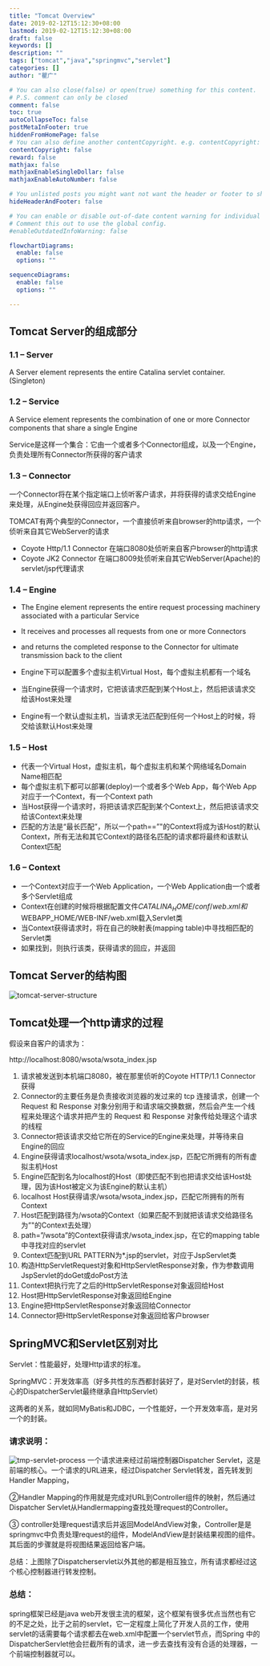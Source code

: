 ```yaml
---
title: "Tomcat Overview"
date: 2019-02-12T15:12:30+08:00
lastmod: 2019-02-12T15:12:30+08:00
draft: false
keywords: []
description: ""
tags: ["tomcat","java","springmvc","servlet"]
categories: []
author: "瞿广"

# You can also close(false) or open(true) something for this content.
# P.S. comment can only be closed
comment: false
toc: true
autoCollapseToc: false
postMetaInFooter: true
hiddenFromHomePage: false
# You can also define another contentCopyright. e.g. contentCopyright: "This is another copyright."
contentCopyright: false
reward: false
mathjax: false
mathjaxEnableSingleDollar: false
mathjaxEnableAutoNumber: false

# You unlisted posts you might want not want the header or footer to show
hideHeaderAndFooter: false

# You can enable or disable out-of-date content warning for individual post.
# Comment this out to use the global config.
#enableOutdatedInfoWarning: false

flowchartDiagrams:
  enable: false
  options: ""

sequenceDiagrams: 
  enable: false
  options: ""

---
```




## Tomcat Server的组成部分
### 1.1 – Server

A Server element represents the entire Catalina servlet container. (Singleton)

### 1.2 – Service

<!--more-->
A Service element represents the combination of one or more Connector components that share a single Engine

Service是这样一个集合：它由一个或者多个Connector组成，以及一个Engine，负责处理所有Connector所获得的客户请求

### 1.3 – Connector

一个Connector将在某个指定端口上侦听客户请求，并将获得的请求交给Engine来处理，从Engine处获得回应并返回客户。

TOMCAT有两个典型的Connector，一个直接侦听来自browser的http请求，一个侦听来自其它WebServer的请求

- Coyote Http/1.1 Connector 在端口8080处侦听来自客户browser的http请求
- Coyote JK2 Connector 在端口8009处侦听来自其它WebServer(Apache)的servlet/jsp代理请求

 

### 1.4 – Engine

- The Engine element represents the entire request processing machinery associated with a particular Service
- It receives and processes all requests from one or more Connectors
- and returns the completed response to the Connector for ultimate transmission back to the client

- Engine下可以配置多个虚拟主机Virtual Host，每个虚拟主机都有一个域名
- 当Engine获得一个请求时，它把该请求匹配到某个Host上，然后把该请求交给该Host来处理
- Engine有一个默认虚拟主机，当请求无法匹配到任何一个Host上的时候，将交给该默认Host来处理

### 1.5 – Host

 

- 代表一个Virtual Host，虚拟主机，每个虚拟主机和某个网络域名Domain Name相匹配
- 每个虚拟主机下都可以部署(deploy)一个或者多个Web App，每个Web App对应于一个Context，有一个Context path
- 当Host获得一个请求时，将把该请求匹配到某个Context上，然后把该请求交给该Context来处理
- 匹配的方法是“最长匹配”，所以一个path==”"的Context将成为该Host的默认Context，所有无法和其它Context的路径名匹配的请求都将最终和该默认Context匹配

### 1.6 – Context

- 一个Context对应于一个Web Application，一个Web Application由一个或者多个Servlet组成
- Context在创建的时候将根据配置文件$CATALINA_HOME/conf/web.xml和$WEBAPP_HOME/WEB-INF/web.xml载入Servlet类
- 当Context获得请求时，将在自己的映射表(mapping table)中寻找相匹配的Servlet类
- 如果找到，则执行该类，获得请求的回应，并返回

## Tomcat Server的结构图
![tomcat-server-structure](/img/tomcat-server-structure.gif)

## Tomcat处理一个http请求的过程


假设来自客户的请求为：

  http://localhost:8080/wsota/wsota_index.jsp

1. 请求被发送到本机端口8080，被在那里侦听的Coyote HTTP/1.1 Connector获得
  1.  Connector的主要任务是负责接收浏览器的发过来的 tcp 连接请求，创建一个 Request 和 Response 对象分别用于和请求端交换数据，然后会产生一个线程来处理这个请求并把产生的 Request 和 Response 对象传给处理这个请求的线程
2. Connector把该请求交给它所在的Service的Engine来处理，并等待来自Engine的回应
3. Engine获得请求localhost/wsota/wsota_index.jsp，匹配它所拥有的所有虚拟主机Host
4. Engine匹配到名为localhost的Host（即使匹配不到也把请求交给该Host处理，因为该Host被定义为该Engine的默认主机）
5. localhost Host获得请求/wsota/wsota_index.jsp，匹配它所拥有的所有Context
6. Host匹配到路径为/wsota的Context（如果匹配不到就把该请求交给路径名为”"的Context去处理）
7. path=”/wsota”的Context获得请求/wsota_index.jsp，在它的mapping table中寻找对应的servlet
8. Context匹配到URL PATTERN为*.jsp的servlet，对应于JspServlet类
9. 构造HttpServletRequest对象和HttpServletResponse对象，作为参数调用JspServlet的doGet或doPost方法
10. Context把执行完了之后的HttpServletResponse对象返回给Host
11. Host把HttpServletResponse对象返回给Engine
12. Engine把HttpServletResponse对象返回给Connector
13. Connector把HttpServletResponse对象返回给客户browser

## SpringMVC和Servlet区别对比

Servlet：性能最好，处理Http请求的标准。

SpringMVC：开发效率高（好多共性的东西都封装好了，是对Servlet的封装，核心的DispatcherServlet最终继承自HttpServlet）

这两者的关系，就如同MyBatis和JDBC，一个性能好，一个开发效率高，是对另一个的封装。


### 请求说明：
![tmp-servlet-process](/img/tmp-servlet-process.png)
一个请求进来经过前端控制器Dispatcher Servlet，这是前端的核心。一个请求的URL进来，经过Dispatcher Servlet转发，首先转发到Handler Mapping，

②Handler Mapping的作用就是完成对URL到Controller组件的映射，然后通过Dispatcher Servlet从Handlermapping查找处理request的Controller。

③ controller处理request请求后并返回ModelAndView对象，Controller是是springmvc中负责处理request的组件，ModelAndView是封装结果视图的组件。其后面的步骤就是将视图结果返回给客户端。

总结：上图除了Dispatcherservlet以外其他的都是相互独立，所有请求都经过这个核心控制器进行转发控制。   

### 总结：
 spring框架已经是java web开发很主流的框架，这个框架有很多优点当然也有它的不足之处，比于之前的servlet，它一定程度上简化了开发人员的工作，使用servlet的话需要每个请求都去在web.xml中配置一个servlet节点，而Spring 中的DispatcherServlet他会拦截所有的请求，进一步去查找有没有合适的处理器，一个前端控制器就可以。
